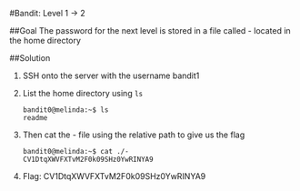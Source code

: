 #Bandit: Level 1 -> 2

##Goal
The password for the next level is stored in a file called - located in the home directory

##Solution
1. SSH onto the server with the username bandit1

2. List the home directory using `ls`

   ```
   bandit0@melinda:~$ ls
   readme
   ```

3. Then cat the - file using the relative path to give us the flag

   ```
   bandit0@melinda:~$ cat ./-
   CV1DtqXWVFXTvM2F0k09SHz0YwRINYA9
   ```

4. Flag: CV1DtqXWVFXTvM2F0k09SHz0YwRINYA9
